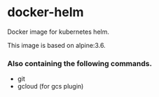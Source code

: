 # docker-helm
Docker image for kubernetes helm.

This image is based on alpine:3.6.

### Also containing the following commands.
- git
- gcloud (for gcs plugin)
